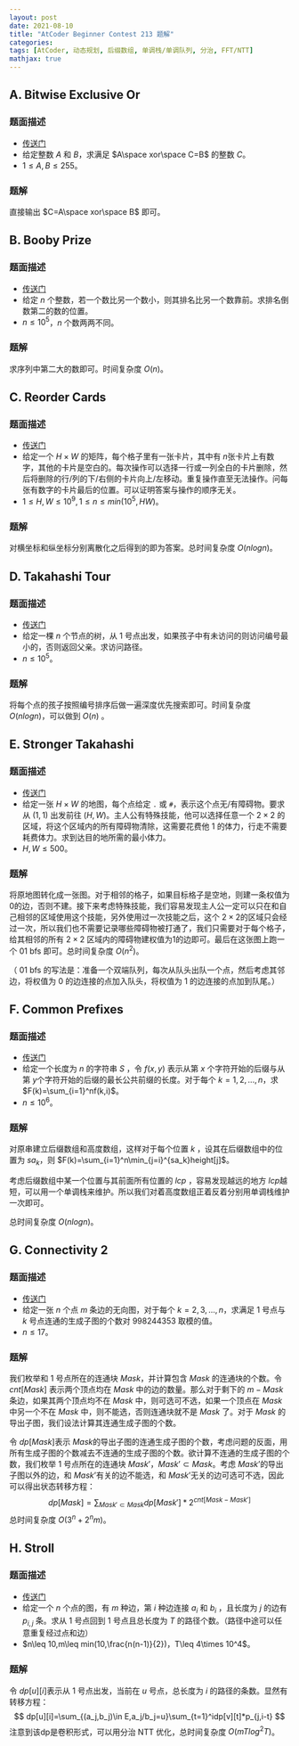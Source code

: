 ```yaml
---
layout: post
date: 2021-08-10
title: "AtCoder Beginner Contest 213 题解"
categories:
tags: [AtCoder, 动态规划, 后缀数组, 单调栈/单调队列, 分治, FFT/NTT]
mathjax: true
---
```


## A. Bitwise Exclusive Or

### 题面描述

* [传送门](https://atcoder.jp/contests/abc213/tasks/abc213_a)
* 给定整数 $A$ 和 $B$，求满足 $A\space xor\space C=B$ 的整数 $C$。
* $1\leq A,B\leq 255$​。

<!--more-->

### 题解

直接输出 $C=A\space xor\space B$ 即可。

## B. Booby Prize

### 题面描述

* [传送门](https://atcoder.jp/contests/abc213/tasks/abc213_b)
* 给定 $n$ 个整数，若一个数比另一个数小，则其排名比另一个数靠前。求排名倒数第二的数的位置。
* $n\leq 10^5$，$n$ 个数两两不同。

### 题解

求序列中第二大的数即可。时间复杂度 $O(n)$。

## C. Reorder Cards

### 题面描述

* [传送门](https://atcoder.jp/contests/abc213/tasks/abc213_c)
* 给定一个 $H\times W$ 的矩阵，每个格子里有一张卡片，其中有 $n$​ 张卡片上有数字，其他的卡片是空白的。每次操作可以选择一行或一列全白的卡片删除，然后将删除的行/列的下/右侧的卡片向上/左移动。重复操作直至无法操作。问每张有数字的卡片最后的位置。可以证明答案与操作的顺序无关。
* $1\leq H,W\leq 10^9,1\leq n\leq min(10^5,HW)$。

### 题解

对横坐标和纵坐标分别离散化之后得到的即为答案。总时间复杂度 $O(nlogn)$。

## D. Takahashi Tour

### 题面描述

* [传送门](https://atcoder.jp/contests/abc213/tasks/abc213_d)
* 给定一棵 $n$ 个节点的树，从 $1$ 号点出发，如果孩子中有未访问的则访问编号最小的，否则返回父亲。求访问路径。
* $n\leq 10^5$。

### 题解

将每个点的孩子按照编号排序后做一遍深度优先搜索即可。时间复杂度 $O(nlogn)$，可以做到 $O(n)$ 。

## E. Stronger Takahashi

### 题面描述

* [传送门](https://atcoder.jp/contests/abc213/tasks/abc213_e)
* 给定一张 $H\times W$ 的地图，每个点给定 `.` 或 `#`，表示这个点无/有障碍物。要求从 $(1,1)$ 出发前往 $(H,W)$。主人公有特殊技能，他可以选择任意一个 $2\times 2$ 的区域，将这个区域内的所有障碍物清除，这需要花费他 $1$ 的体力，行走不需要耗费体力。求到达目的地所需的最小体力。
* $H,W\leq 500$。

### 题解

将原地图转化成一张图。对于相邻的格子，如果目标格子是空地，则建一条权值为0的边，否则不建。接下来考虑特殊技能，我们容易发现主人公一定可以只在和自己相邻的区域使用这个技能，另外使用过一次技能之后，这个 $2\times 2$​ 的区域只会经过一次，所以我们也不需要记录哪些障碍物被打通了，我们只需要对于每个格子，给其相邻的所有 $2\times 2$ 区域内的障碍物建权值为1的边即可。最后在这张图上跑一个 $01$ bfs 即可。总时间复杂度 $O(n^2)$。

（ $01$ bfs 的写法是：准备一个双端队列，每次从队头出队一个点，然后考虑其邻边，将权值为 $0$ 的边连接的点加入队头，将权值为 $1$ 的边连接的点加到队尾。）

## F. Common Prefixes

### 题面描述

* [传送门](https://atcoder.jp/contests/abc213/tasks/abc213_f)
* 给定一个长度为 $n$ 的字符串 $S$ ，令 $f(x,y)$ 表示从第 $x$ 个字符开始的后缀与从第 $y$​ 个字符开始的后缀的最长公共前缀的长度。对于每个 $k=1,2,...,n$，求 $F(k)=\sum_{i=1}^nf(k,i)$。
* $n\leq 10^6$。

### 题解

对原串建立后缀数组和高度数组，这样对于每个位置 $k$​​ ，设其在后缀数组中的位置为 $sa_k$​​ ，则 $F(k)=\sum_{i=1}^n\min_{j=i}^{sa_k}height[j]$​​。

考虑后缀数组中某一个位置与其前面所有位置的 $lcp$ ，容易发现越远的地方 $lcp$​​ 越短，可以用一个单调栈来维护。所以我们对着高度数组正着反着分别用单调栈维护一次即可。

总时间复杂度 $O(nlogn)$。

## G. Connectivity 2

### 题面描述

* [传送门](https://atcoder.jp/contests/abc213/tasks/abc213_g)
* 给定一张 $n$ 个点 $m$ 条边的无向图，对于每个 $k=2,3,...,n$，求满足 $1$ 号点与 $k$ 号点连通的生成子图的个数对 $998244353$ 取模的值。
* $n\leq 17$。

### 题解

我们枚举和 $1$ 号点所在的连通块 $Mask$，并计算包含 $Mask$ 的连通块的个数。令 $cnt[Mask]$ 表示两个顶点均在 $Mask$ 中的边的数量。那么对于剩下的 $m-Mask$ 条边，如果其两个顶点均不在 $Mask$ 中，则可选可不选，如果一个顶点在 $Mask$ 中另一个不在 $Mask$ 中，则不能选，否则连通块就不是 $Mask$ 了。对于 $Mask$ 的导出子图，我们设法计算其连通生成子图的个数。

令 $dp[Mask]$​ 表示 $Mask$​ 的导出子图的连通生成子图的个数，考虑问题的反面，用所有生成子图的个数减去不连通的生成子图的个数。欲计算不连通的生成子图的个数，我们枚举 $1$​ 号点所在的连通块 $Mask’$​ ，$Mask’\subset Mask$​。考虑 $Mask’$​ 的导出子图以外的边，和 $Mask’$​ 有关的边不能选，和 $Mask’$​ 无关的边可选可不选，因此可以得出状态转移方程：
$$
dp[Mask]=\sum_{Mask'\subset Mask}dp[Mask']*2^{cnt[Mask-Mask']}
$$ 总时间复杂度 $O(3^n+2^nm)$。

## H. Stroll

### 题面描述

* [传送门](https://atcoder.jp/contests/abc213/tasks/abc213_h)
* 给定一个 $n$ 个点的图，有 $m$ 种边，第 $i$ 种边连接 $a_i$ 和 $b_i$ ，且长度为 $j$ 的边有 $p_{i,j}$ 条。求从 $1$ 号点回到 $1$ 号点且总长度为 $T$ 的路径个数。（路径中途可以任意重复经过点和边）
* $n\leq 10,m\leq min(10,\frac{n(n-1)}{2})，T\leq 4\times 10^4$。

### 题解

令 $dp[u][i]$​​​​ 表示从 $1$​​​​ 号点出发，当前在 $u$​​​​ 号点，总长度为 $i$​​​​ 的路径的条数。显然有转移方程：
$$
dp[u][i]=\sum_{(a_j,b_j)\in E,a_j/b_j=u}\sum_{t=1}^idp[v][t]*p_{j,i-t}
$$注意到该dp是卷积形式，可以用分治 NTT 优化，总时间复杂度 $O(mTlog^2T)$。

